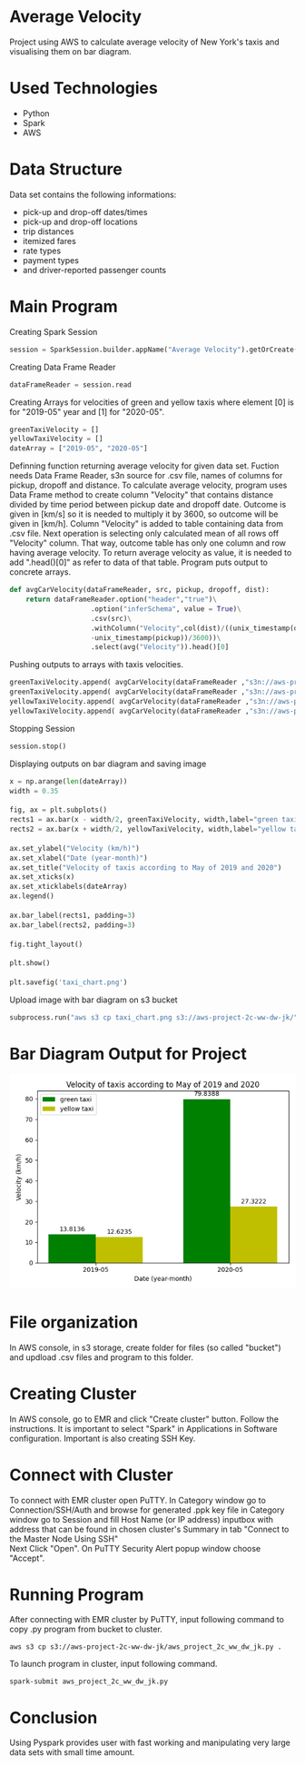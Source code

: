 # Average Velocity
Project using AWS to calculate average velocity of New York's taxis and visualising them on bar diagram.

# Used Technologies

* Python
* Spark
* AWS

# Data Structure
Data set contains the following informations:

* pick-up and drop-off dates/times
* pick-up and drop-off locations
* trip distances
* itemized fares
* rate types
* payment types
* and driver-reported passenger counts

# Main Program
Creating Spark Session
```python
session = SparkSession.builder.appName("Average Velocity").getOrCreate()
``` 
Creating Data Frame Reader
```python
dataFrameReader = session.read
```
Creating Arrays for velocities of green and yellow taxis where element [0] is for "2019-05" year and [1] for "2020-05".
```python
greenTaxiVelocity = []
yellowTaxiVelocity = []
dateArray = ["2019-05", "2020-05"]
```

Definning function returning average velocity for given data set. Fuction needs Data Frame Reader, s3n source for .csv file, names of columns for pickup, dropoff and distance. To calculate average velocity, program uses Data Frame method to create column "Velocity" that contains distance divided by time period between pickup date and dropoff date. Outcome is given in [km/s] so it is needed to multiply it by 3600, so outcome will be given in [km/h]. Column "Velocity" is added to table containing data from .csv file. Next operation is selecting only calculated mean of all rows off "Velocity" column. That way, outcome table has only one column and row having average velocity. To return average velocity as value, it is needed to add ".head()[0]" as refer to data of that table. Program puts output to concrete arrays.
```python
def avgCarVelocity(dataFrameReader, src, pickup, dropoff, dist):
    return dataFrameReader.option("header","true")\
                    .option("inferSchema", value = True)\
                    .csv(src)\
                    .withColumn("Velocity",col(dist)/((unix_timestamp(dropoff)\
                    -unix_timestamp(pickup))/3600))\
                    .select(avg("Velocity")).head()[0]
```

Pushing outputs to arrays with taxis velocities.
```python
greenTaxiVelocity.append( avgCarVelocity(dataFrameReader ,"s3n://aws-project-2c-ww-dw-jk/green_tripdata_2019-05.csv","lpep_pickup_datetime","lpep_dropoff_datetime","trip_distance"))
greenTaxiVelocity.append( avgCarVelocity(dataFrameReader ,"s3n://aws-project-2c-ww-dw-jk/green_tripdata_2020-05.csv","lpep_pickup_datetime","lpep_dropoff_datetime","trip_distance"))
yellowTaxiVelocity.append( avgCarVelocity(dataFrameReader ,"s3n://aws-project-2c-ww-dw-jk/yellow_tripdata_2019-05.csv","tpep_pickup_datetime","tpep_dropoff_datetime","trip_distance"))
yellowTaxiVelocity.append( avgCarVelocity(dataFrameReader ,"s3n://aws-project-2c-ww-dw-jk/yellow_tripdata_2020-05.csv","tpep_pickup_datetime","tpep_dropoff_datetime","trip_distance"))
```

Stopping Session  
```python
session.stop()
```

Displaying outputs on bar diagram and saving image   
```python
x = np.arange(len(dateArray))
width = 0.35

fig, ax = plt.subplots()
rects1 = ax.bar(x - width/2, greenTaxiVelocity, width,label="green taxi",color = "g",)
rects2 = ax.bar(x + width/2, yellowTaxiVelocity, width,label="yellow taxi", color="y")

ax.set_ylabel("Velocity (km/h)")
ax.set_xlabel("Date (year-month)")
ax.set_title("Velocity of taxis according to May of 2019 and 2020")
ax.set_xticks(x)
ax.set_xticklabels(dateArray)
ax.legend()

ax.bar_label(rects1, padding=3)
ax.bar_label(rects2, padding=3)

fig.tight_layout()

plt.show()

plt.savefig('taxi_chart.png')
```

Upload image with bar diagram on s3 bucket  
```python
subprocess.run("aws s3 cp taxi_chart.png s3://aws-project-2c-ww-dw-jk/", stdout=subprocess.PIPE, stderr = subprocess.PIPE, shell = True)
```

# Bar Diagram Output for Project

![diagram](https://github.com/WozniakDominik/AESID/blob/master/taxi_chart.png)

# File organization
In AWS console, in s3 storage, create folder for files (so called "bucket") and updload .csv files and program to this folder.

# Creating Cluster
In AWS console, go to EMR and click "Create cluster" button. Follow the instructions. It is important to select "Spark" in Applications in Software configuration. Important
is also creating SSH Key.

# Connect with Cluster
To connect with EMR cluster open PuTTY. In Category window go to Connection/SSH/Auth and browse for generated .ppk key file
in Category window go to Session and fill Host Name (or IP address) inputbox with address that can be found in chosen cluster's Summary in tab "Connect to the Master Node Using SSH"  
Next Click "Open". On PuTTY Security Alert popup window choose "Accept".

# Running Program
After connecting with EMR cluster by PuTTY, input following command to copy .py program from bucket to cluster.  
```console
aws s3 cp s3://aws-project-2c-ww-dw-jk/aws_project_2c_ww_dw_jk.py .
```

To launch program in cluster, input following command.  
```console
spark-submit aws_project_2c_ww_dw_jk.py
```

# Conclusion
Using Pyspark provides user with fast working and manipulating very large data sets with small time amount.
